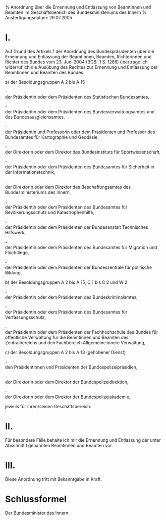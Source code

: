 % Anordnung über die Ernennung und Entlassung von Beamtinnen und Beamten im Geschäftsbereich des Bundesministeriums des Innern
% Ausfertigungsdatum: 29.07.2005
 
# I.

Auf Grund des Artikels 1 der Anordnung des Bundespräsidenten über die Ernennung und Entlassung der Beamtinnen, Beamten, Richterinnen und Richter des Bundes vom 23. Juni 2004 (BGBl. I S. 1286) übertrage ich widerruflich die Ausübung des Rechtes zur Ernennung und Entlassung der Beamtinnen und Beamten des Bundes

a) der Besoldungsgruppen A 2 bis A 15

\-  
der Präsidentin oder dem Präsidenten des Statistischen Bundesamtes,

\-  
der Präsidentin oder dem Präsidenten des Bundesverwaltungsamtes und des Bundesausgleichsamtes,

\-  
der Präsidentin und Professorin oder dem Präsidenten und Professor des Bundesamtes für Kartographie und Geodäsie,

\-  
der Direktorin oder dem Direktor des Bundesinstituts für Sportwissenschaft,

\-  
der Präsidentin oder dem Präsidenten des Bundesamtes für Sicherheit in der Informationstechnik,

\-  
der Direktorin oder dem Direktor des Beschaffungsamtes des Bundesministeriums des Innern,

\-  
der Präsidentin oder dem Präsidenten des Bundesamtes für Bevölkerungsschutz und Katastrophenhilfe,

\-  
der Präsidentin oder dem Präsidenten der Bundesanstalt Technisches Hilfswerk,

\-  
der Präsidentin oder dem Präsidenten des Bundesamtes für Migration und Flüchtlinge,

\-  
der Präsidentin oder dem Präsidenten der Bundeszentrale für politische Bildung,

b) der Besoldungsgruppen A 2 bis A 15, C 1 bis C 2 und W 2

\-  
der Präsidentin oder dem Präsidenten des Bundeskriminalamtes,

\-  
der Präsidentin oder dem Präsidenten des Bundesamtes für Verfassungsschutz,

\-  
der Präsidentin oder dem Präsidenten der Fachhochschule des Bundes für öffentliche Verwaltung für die Beamtinnen und Beamten des Zentralbereichs und den Fachbereich Allgemeine innere Verwaltung,

c) der Besoldungsgruppen A 2 bis A 13 (gehobener Dienst)

\-  
den Präsidentinnen und Präsidenten der Bundespolizeipräsidien,

\-  
der Direktorin oder dem Direktor der Bundespolizeidirektion,

\-  
der Direktorin oder dem Direktor der Bundespolizeiakademie,

jeweils für ihren/seinen Geschäftsbereich.

# II.

Für besondere Fälle behalte ich mir die Ernennung und Entlassung der unter Abschnitt I genannten Beamtinnen und Beamten vor.

# III.

Diese Anordnung tritt mit Bekanntgabe in Kraft.

# Schlussformel

Der Bundesminister des Innern

